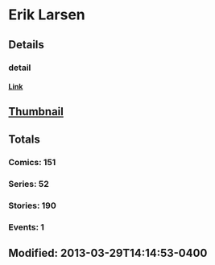 # Erik  Larsen 
## Details
### detail
#### [Link](http://marvel.com/comics/creators/704/erik_larsen?utm_campaign=apiRef&utm_source=225578a89fc76f3d20fbffda5d17a88d)
## [Thumbnail](http://i.annihil.us/u/prod/marvel/i/mg/6/a0/4bc689c15244f.jpg)
## Totals
### Comics: 151
### Series: 52
### Stories: 190
### Events: 1
## Modified: 2013-03-29T14:14:53-0400